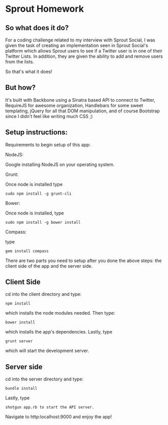 Sprout Homework
===============

So what does it do?
--------------------

For a coding challenge related to my interview with Sprout Social, I was given the task of creating an implementation seen in Sprout Social's platform which allows Sprout users to see if a Twitter user is in one of their Twitter Lists. In addition, they are given the ability to add and remove users from the lists.

So that's what it does!

But how?
---------------------

It's built with Backbone using a Sinatra based API to connect to Twitter, RequireJS for awesome organization, Handlebars for some sweet templating, jQuery for all that DOM manipulation, and of course Bootstrap since I didn't feel like writing much CSS ;)

Setup instructions:
---------------------

Requirements to begin setup of this app:

NodeJS:

Google installing NodeJS on your operating system.


Grunt:

Once node is installed type

```
sudo npm install -g grunt-cli
```

Bower:

 Once node is installed, type

```
sudo npm install -g bower install
```


Compass:

type

```
gem install compass
```




There are two parts you need to setup after you done the above steps: the client side of the app and the server side.

Client Side
---------------------

cd into the client directory and type:

```
npm install
```

which installs the node modules needed. Then type:


```
bower install
```

which installs the app's dependencies. Lastly, type 

```
grunt server
```
which will start the development server.

Server side
---------------------
cd into the server directory and type:

```
bundle install
```

Lastly, type 

```
shotgun app.rb to start the API server.
```

Navigate to http:localhost:9000 and enjoy the app!
